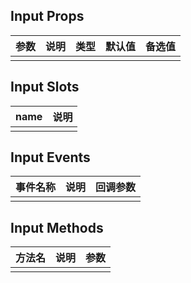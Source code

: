 ## Input Props

| 参数         |   说明         | 类型     | 默认值      | 备选值            |
| ----------- | ------------- | -------- | --------- | ---------------- |
|             |               |           |          |                  |

## Input Slots

|   name  |      说明       |
|  ------  |    ---------   |
|          |                |

## Input Events

|   事件名称   |    说明   |  回调参数  |
| -------    | --------- |  --------- |
|            |           |            |

## Input Methods

|  方法名  |   说明   |   参数   |
| ------- | ------  |  ------  |
|         |         |          |

